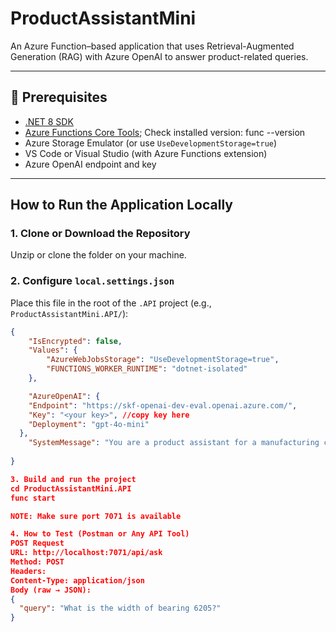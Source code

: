 # ProductAssistantMini

An Azure Function–based application that uses Retrieval-Augmented Generation (RAG) with Azure OpenAI to answer product-related queries.

---

## 🔧 Prerequisites

- [.NET 8 SDK](https://dotnet.microsoft.com/download/dotnet/8.0)
- [Azure Functions Core Tools](https://learn.microsoft.com/en-us/azure/azure-functions/functions-run-local); Check   installed version: func --version
- Azure Storage Emulator (or use `UseDevelopmentStorage=true`)
- VS Code or Visual Studio (with Azure Functions extension)
- Azure OpenAI endpoint and key

---

## How to Run the Application Locally

### 1. Clone or Download the Repository

Unzip or clone the folder on your machine.

### 2. Configure `local.settings.json`

Place this file in the root of the `.API` project (e.g., `ProductAssistantMini.API/`):

```json
{
    "IsEncrypted": false,
    "Values": {
        "AzureWebJobsStorage": "UseDevelopmentStorage=true",
        "FUNCTIONS_WORKER_RUNTIME": "dotnet-isolated"
    },

    "AzureOpenAI": {
    "Endpoint": "https://skf-openai-dev-eval.openai.azure.com/",
    "Key": "<your key>", //copy key here
    "Deployment": "gpt-4o-mini"
  },
    "SystemMessage": "You are a product assistant for a manufacturing company that produces bearings, including ball bearings and deep groove ball bearings. Answer all user queries precisely and factually based on known product data. If you do not have enough information, say 'I don't have that information' instead of guessing. Your responses should be short, accurate, and specific to the product details."
    
}

3. Build and run the project
cd ProductAssistantMini.API
func start

NOTE: Make sure port 7071 is available

4. How to Test (Postman or Any API Tool)
POST Request
URL: http://localhost:7071/api/ask
Method: POST
Headers: 
Content-Type: application/json
Body (raw → JSON):
{
  "query": "What is the width of bearing 6205?"
}
